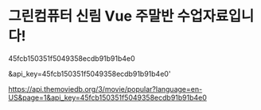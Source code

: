 # 그린컴퓨터 신림 Vue 주말반 수업자료입니다!


45fcb150351f5049358ecdb91b91b4e0

&api_key=45fcb150351f5049358ecdb91b91b4e0'

https://api.themoviedb.org/3/movie/popular?language=en-US&page=1&api_key=45fcb150351f5049358ecdb91b91b4e0


